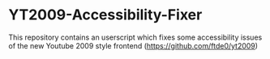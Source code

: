 # YT2009-Accessibility-Fixer
This repository contains an userscript which fixes some accessibility issues of the new Youtube 2009 style frontend (https://github.com/ftde0/yt2009)
